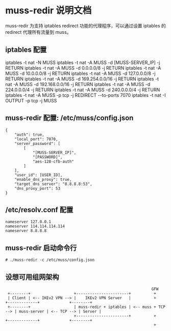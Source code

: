 # muss-redir 说明文档

muss-redir 为支持 iptables redirect 功能的代理程序，可以通过设置 iptables 的 redirect 代理所有流量到 muss。

## iptables 配置

iptables -t nat -N MUSS
iptables -t nat -A MUSS -d [MUSS-SERVER_IP] -j RETURN
iptables -t nat -A MUSS -d 0.0.0.0/8 -j RETURN
iptables -t nat -A MUSS -d 10.0.0.0/8 -j RETURN
iptables -t nat -A MUSS -d 127.0.0.0/8 -j RETURN
iptables -t nat -A MUSS -d 169.254.0.0/16 -j RETURN
iptables -t nat -A MUSS -d 192.168.0.0/16 -j RETURN
iptables -t nat -A MUSS -d 224.0.0.0/4 -j RETURN
iptables -t nat -A MUSS -d 240.0.0.0/4 -j RETURN
iptables -t nat -A MUSS -p tcp -j REDIRECT --to-ports 7070
iptables -t nat -I OUTPUT -p tcp -j MUSS

## muss-redir 配置: /etc/muss/config.json

```
{
    "auth": true,
    "local_port": 7070,
    "server_password": [
        [
            "[MUSS-SERVER_IP]",
            "[PASSWORD]",
            "aes-128-cfb-auth"
        ]
    ],
    "user_id": [USER_ID],
    "enable_dns_proxy": true,
    "target_dns_server": "8.8.8.8:53",
    "dns_proxy_port": 53
}
```

## /etc/resolv.conf 配置

```
nameserver 127.0.0.1
nameserver 114.114.114.114
nameserver 8.8.8.8
```

## muss-redir 启动命令行

```
# ./muss-redir -c /etc/muss/config.json
```

## 设想可用组网架构

```
                                                                GFW
 +--------+                   +-----------------------+          +
 | Client | <-- IKEv2 VPN --> |    IKEv2 VPN Server   |          +         +-------------+             +--------+
 +--------+                   | muss-redir + iptables | <-- muss + TCP --> | muss-server | <-- TCP --> | Server |
                              +-----------------------+          +         +-------------+             +--------+
                                                                 +
```
